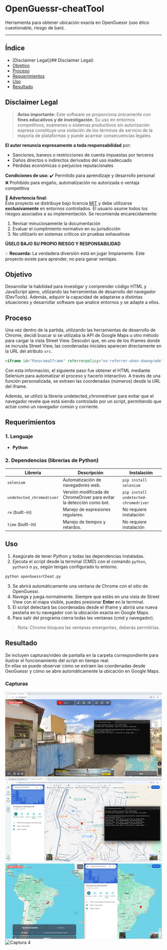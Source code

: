 # OpenGuessr-cheatTool
Herramienta para obtener ubicación exacta en OpenGuessr (uso ético cuestionable, riesgo de ban).

---

## Índice  
- [Disclaimer Legal](## Disclaimer Legal)  
- [Objetivo](#-objetivo)  
- [Proceso](#️-proceso)  
- [Requerimientos](#-requerimientos)  
- [Uso](#-uso)  
- [Resultado](#-resultado)  

## Disclaimer Legal  

> **Aviso importante:** Este software se proporciona únicamente con **fines educativos y de investigación**. Su uso en entornos competitivos, exámenes o sistemas productivos sin autorización expresa constituye una violación de los términos de servicio de la mayoría de plataformas y puede acarrear consecuencias legales.

**El autor renuncia expresamente a toda responsabilidad** por:
- Sanciones, baneos o restricciones de cuenta impuestas por terceros
- Daños directos o indirectos derivados del uso inadecuado
- Pérdidas económicas o perjuicios reputacionales

**Condiciones de uso:**
✔️ Permitido para aprendizaje y desarrollo personal  
❌ Prohibido para engaño, automatización no autorizada o ventaja competitiva  

📌 **Advertencia final:**  
Este proyecto se distribuye bajo licencia [MIT](LICENSE) y debe utilizarse **exclusivamente** en entornos controlados. El usuario asume todos los riesgos asociados a su implementación. Se recomienda encarecidamente:
1. Revisar minuciosamente la documentación
2. Evaluar el cumplimiento normativo en su jurisdicción
3. No utilizarlo en sistemas críticos sin pruebas exhaustivas

**ÚSELO BAJO SU PROPIO RIESGO Y RESPONSABILIDAD**

💡 **Recuerda:** La verdadera diversión está en jugar limpiamente. Este proyecto existe para aprender, no para ganar ventajas.

## Objetivo

Desarrollar la habilidad para investigar y comprender código HTML y JavaScript ajeno, utilizando las herramientas de desarrollo del navegador (DevTools). Además, adquirir la capacidad de adaptarse a distintas situaciones y desarrollar software que analice entornos y se adapte a ellos.

## Proceso

Una vez dentro de la partida, utilizando las herramientas de desarrollo de Chrome, decidí buscar si se utilizaba la API de Google Maps u otro método para cargar la vista Street View. Descubrí que, en uno de los iframes donde se incrusta Street View, las coordenadas iniciales aparecen directamente en la URL del atributo `src`.

```html
<iframe id="PanoramaIframe" referrerpolicy="no-referrer-when-downgrade" frameborder="0" src="https://www.google.com/maps/embed/v1/streetview?location=41.25349938040411,-83.57514848812019&key=AIzaSyAHt3QJRBDISRaWaqblQl2VwjWiHvjpgIs&fov=90" class="svelte-3nuhic" style="filter: none;"></iframe>
```
Con esta información, el siguiente paso fue obtener el HTML mediante Selenium para automatizar el proceso y hacerlo interactivo. A través de una función personalizada, se extraen las coordenadas (números) desde la URL del iframe.

Además, se utilizó la librería undetected_chromedriver para evitar que el navegador revele que está siendo controlado por un script, permitiendo que actúe como un navegador común y corriente.

## Requerimientos

### 1. Lenguaje

- **Python**

### 2. Dependencias (librerías de Python)

| Librería                 | Descripción                                                                 | Instalación                             |
|--------------------------|-----------------------------------------------------------------------------|------------------------------------------|
| `selenium`               | Automatización de navegadores web.                                          | `pip install selenium`                   |
| `undetected_chromedriver`| Versión modificada de ChromeDriver para evitar la detección como bot.       | `pip install undetected-chromedriver`    |
| `re` (built-in)          | Manejo de expresiones regulares.           | No requiere instalación                  |
| `time` (built-in)        | Manejo de tiempos y retardos.                                               | No requiere instalación                  |

## Uso

1. Asegúrate de tener Python y todas las dependencias instaladas.
2. Ejecuta el script desde la terminal (CMD) con el comando `python`, `python3` o `py`, según tengas configurado tu entorno.
```bash
python openGuessrCheat.py
```
3. Se abrirá automáticamente una ventana de Chrome con el sitio de OpenGuessr.
4. Navega y juega normalmente. Siempre que estés en una vista de Street View con el mapa visible, puedes presionar **Enter** en la terminal.
5. El script detectará las coordenadas desde el iframe y abrirá una nueva pestaña en tu navegador con la ubicación exacta en Google Maps.
6. Para salir del programa cierra todas las ventanas (cmd y navegador).

> Nota: Chrome bloquea las ventanas emergentes, deberás permitirlas.

## Resultado
Se incluyen capturas/video de pantalla en la carpeta correspondiente para ilustrar el funcionamiento del script en tiempo real.  
En ellas se puede observar cómo se extraen las coordenadas desde GeoGuessr y cómo se abre automáticamente la ubicación en Google Maps.
### Capturas
![Captura 1](ejemplos/Captura1.png)  
![Captura 2](ejemplos/Captura2.png)  
![Captura 3](ejemplos/Captura3.png)  
![Captura 4](ejemplos/video1.gif)  

